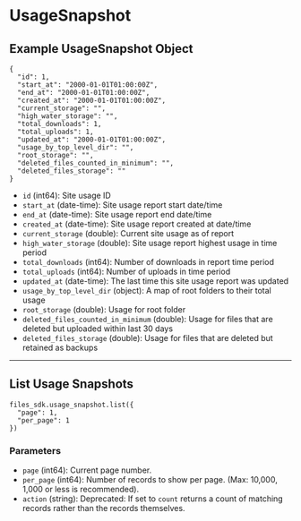 # UsageSnapshot

## Example UsageSnapshot Object

```
{
  "id": 1,
  "start_at": "2000-01-01T01:00:00Z",
  "end_at": "2000-01-01T01:00:00Z",
  "created_at": "2000-01-01T01:00:00Z",
  "current_storage": "",
  "high_water_storage": "",
  "total_downloads": 1,
  "total_uploads": 1,
  "updated_at": "2000-01-01T01:00:00Z",
  "usage_by_top_level_dir": "",
  "root_storage": "",
  "deleted_files_counted_in_minimum": "",
  "deleted_files_storage": ""
}
```

* `id` (int64): Site usage ID
* `start_at` (date-time): Site usage report start date/time
* `end_at` (date-time): Site usage report end date/time
* `created_at` (date-time): Site usage report created at date/time
* `current_storage` (double): Current site usage as of report
* `high_water_storage` (double): Site usage report highest usage in time period
* `total_downloads` (int64): Number of downloads in report time period
* `total_uploads` (int64): Number of uploads in time period
* `updated_at` (date-time): The last time this site usage report was updated
* `usage_by_top_level_dir` (object): A map of root folders to their total usage
* `root_storage` (double): Usage for root folder
* `deleted_files_counted_in_minimum` (double): Usage for files that are deleted but uploaded within last 30 days
* `deleted_files_storage` (double): Usage for files that are deleted but retained as backups


---

## List Usage Snapshots

```
files_sdk.usage_snapshot.list({
  "page": 1,
  "per_page": 1
})
```

### Parameters

* `page` (int64): Current page number.
* `per_page` (int64): Number of records to show per page.  (Max: 10,000, 1,000 or less is recommended).
* `action` (string): Deprecated: If set to `count` returns a count of matching records rather than the records themselves.
